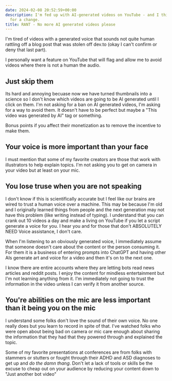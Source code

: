 ```yaml
---
date: 2024-02-08 20:52:59+00:00
description: I'm fed up with AI-generated videos on YouTube - and I think it's time
  for a change.
title: RANT - No more AI generated videos please
---
```


I'm tired of videos with a generated voice that sounds not quite human rattling off a blog post that was stolen off dev.to (okay I can't confirm or deny that last part).

I personally want a feature on YouTube that will flag and allow me to avoid videos where there is not a human the audio.

## Just skip them

Its hard and annoying becuase now we have turned thumbnails into a science so I don't know which videos are going to be AI generated until I click on them. I'm not asking for a ban on AI generated videos, I'm asking for a way to avoid them. It doesn't have to be perfect but maybe a "This video was generated by AI" tag or something.

Bonus points if you affect their monetization as to remove the incentive to make them.

## Your voice is more important than your face

I must mention that some of my favorite creators are those that work with illustrators to help explain topics. I'm not asking you to get on camera in your video but at least on your mic.

## You lose truse when you are not speaking

I don't know if this is scientifically accurate but I feel like our brains are wired to trust a human voice over a machine. This may be because I'm old and I originally learned things from people and the next generation may not have this problem (like writing instead of typing). I understand that you can crank out 10 videos a day and make a living on YouTube if you let a script generate a voice for you. I hear you and for those that don't ABSOLUTELY NEED Voice assistance, I don't care.

When I'm listening to an obviously generated voice, I immediately assume that someone doesn't care about the content or the person consuming it. For them it is a business of entering prompts into ChatGPT and having other AIs generate  art and voice for a video and then it's on to the next one.

I know there are entire accounts where they are letting bots read news articles and reddit posts. I enjoy the content for mindless entertainment but I'm not learning anything from it. I'm immediately not going to trust the information in the video unless I can verify it from another source.

## You're abilities on the mic are less important than it being you on the mic

I understand some folks don't love the sound of their own voice. No one really does but you learn to record in spite of that. I've watched folks who were open about being bad on camera or mic care enough about sharing the information that they had that they powered through and explained the topic.

Some of my favorite presentations at conferences are from folks with stammers or stutters or fought through their ADHD and ASD diagnoses to get up and _do the damn thang_. Don't let a lack of tools or skills be the excuse to cheap out on your audience by reducing your content down to "Just another bot video"

</rant>
